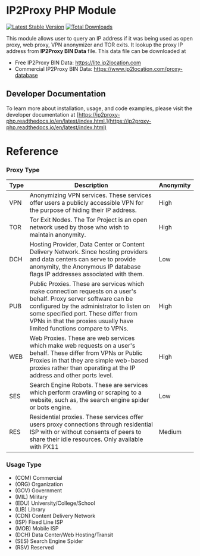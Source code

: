 # IP2Proxy PHP Module
[![Latest Stable Version](https://img.shields.io/packagist/v/ip2location/ip2proxy-php.svg)](https://packagist.org/packages/ip2location/ip2proxy-php)
[![Total Downloads](https://img.shields.io/packagist/dt/ip2location/ip2proxy-php.svg?style=flat-square)](https://packagist.org/packages/ip2location/ip2proxy-php)

This module allows user to query an IP address if it was being used as open proxy, web proxy, VPN anonymizer and TOR exits. It lookup the proxy IP address from **IP2Proxy BIN Data** file. This data file can be downloaded at

* Free IP2Proxy BIN Data: https://lite.ip2location.com
* Commercial IP2Proxy BIN Data: https://www.ip2location.com/proxy-database

## Developer Documentation
To learn more about installation, usage, and code examples, please visit the developer documentation at [https://ip2proxy-php.readthedocs.io/en/latest/index.html.](https://ip2proxy-php.readthedocs.io/en/latest/index.html)

# Reference

### Proxy Type

| Type | Description                                                  | Anonymity |
| ---- | ------------------------------------------------------------ | --------- |
| VPN  | Anonymizing VPN services. These services offer users a publicly accessible VPN for the purpose of hiding their IP address. | High      |
| TOR  | Tor Exit Nodes. The Tor Project is an open network used by those who wish to maintain anonymity. | High      |
| DCH  | Hosting Provider, Data Center or Content Delivery  Network. Since hosting providers and data centers can serve to provide  anonymity, the Anonymous IP database flags IP addresses associated with  them. | Low       |
| PUB  | Public Proxies. These are services which make connection requests on a user's behalf. Proxy server software can be configured by the administrator to listen on some specified port. These differ from  VPNs in that the proxies usually have limited functions compare to VPNs. | High      |
| WEB  | Web Proxies. These are web services which make web  requests on a user's behalf. These differ from VPNs or Public Proxies in that they are simple web-based proxies rather than operating at the IP  address and other ports level. | High      |
| SES  | Search Engine Robots. These are services which perform  crawling or scraping to a website, such as, the search engine spider or  bots engine. | Low       |
| RES  | Residential proxies. These services offer users proxy  connections through residential ISP with or without consents of peers to share their idle resources. Only available with PX11 | Medium    |



### Usage Type

- (COM) Commercial
- (ORG) Organization
- (GOV) Government
- (MIL) Military
- (EDU) University/College/School
- (LIB) Library
- (CDN) Content Delivery Network
- (ISP) Fixed Line ISP
- (MOB) Mobile ISP
- (DCH) Data Center/Web Hosting/Transit
- (SES) Search Engine Spider
- (RSV) Reserved